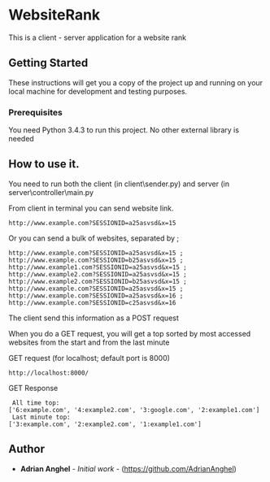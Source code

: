 

# WebsiteRank

This is a client - server application for a website rank

## Getting Started

These instructions will get you a copy of the project up and running on your local machine for development and testing purposes.

### Prerequisites

You need Python 3.4.3 to run this project. No other external library is needed



## How to use it.

You need to run both the client (in client\sender.py) and server (in server\controller\main.py

From client in terminal you can send website link.
```
http://www.example.com?SESSIONID=a25asvsd&x=15
```

Or you can send a bulk of websites, separated by ;
```
http://www.example.com?SESSIONID=a25asvsd&x=15 ; http://www.example.com?SESSIONID=b25asvsd&x=15 ; http://www.example1.com?SESSIONID=a25asvsd&x=15 ; http://www.example2.com?SESSIONID=a25asvsd&x=15 ; http://www.example2.com?SESSIONID=b25asvsd&x=15 ; http://www.example.com?SESSIONID=a25asvsd&x=15 ; http://www.example.com?SESSIONID=a25asvsd&x=16 ; http://www.example.com?SESSIONID=c25asvsd&x=16
```
The client send this information as a POST request

When you do a GET request, you will get a top sorted by most accessed websites from the start and from the last minute

GET request (for localhost; default port is 8000)
```
http://localhost:8000/
```

GET Response
```
 All time top:
['6:example.com', '4:example2.com', '3:google.com', '2:example1.com']
 Last minute top:
['3:example.com', '2:example2.com', '1:example1.com']
```


## Author

* **Adrian Anghel** - *Initial work* - (https://github.com/AdrianAnghel)


